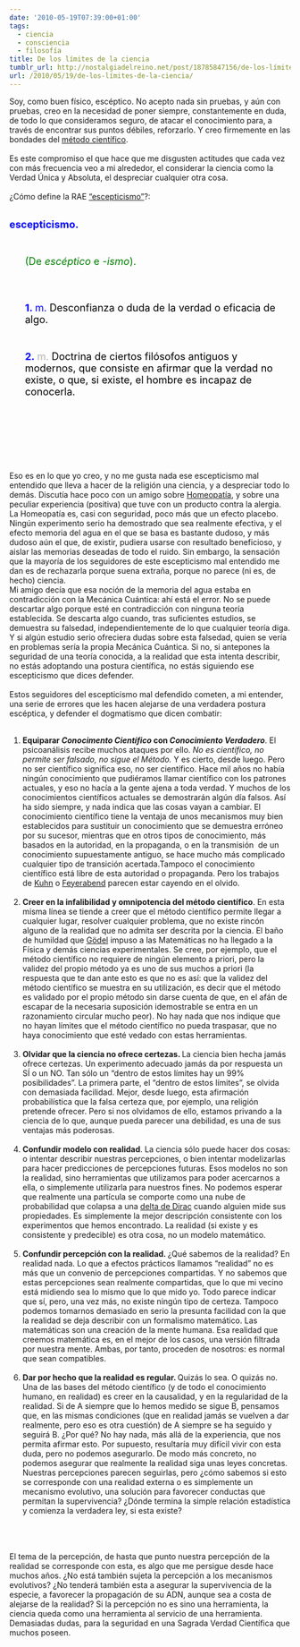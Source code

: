 ```yaml
---
date: '2010-05-19T07:39:00+01:00'
tags:
  - ciencia
  - consciencia
  - filosofía
title: De los límites de la ciencia
tumblr_url: http://nostalgiadelreino.net/post/18785847156/de-los-límites-de-la-ciencia
url: /2010/05/19/de-los-límites-de-la-ciencia/
---
```


Soy, como buen físico, escéptico. No acepto nada sin pruebas, y aún con pruebas, creo en la necesidad de poner siempre, constantemente en duda, de todo lo que consideramos seguro, de atacar el conocimiento para, a través de encontrar sus puntos débiles, reforzarlo. Y creo firmemente en las bondades del <a href="http://es.wikipedia.org/wiki/M%C3%A9todo_cient%C3%ADfico" title="método científico">método científico</a>.<br/><br/>Es este compromiso el que hace que me disgusten actitudes que cada vez con más frecuencia veo a mi alrededor, el considerar la ciencia como la Verdad Única y Absoluta, el despreciar cualquier otra cosa. <br/><br/>¿Cómo define la RAE <a href="http://buscon.rae.es/draeI/SrvltConsulta?TIPO_BUS=3&amp;LEMA=escepticismo" id="gaka" title='"escepticismo"'>&ldquo;escepticismo&rdquo;</a>?:<br/><br/><p style="margin-left:0em"><span class="eLema Apple-style-span"><font class="Apple-style-span" color="#0000ff"><font class="Apple-style-span" size="4"><b>escepticismo</b></font></font></span><span class="eLema Apple-style-span"><font class="Apple-style-span" color="#0000ff"><font class="Apple-style-span" size="4"><b>.</b></font></font></span></p><br/><p style="margin-left:2em"><span class="eEtimo Apple-style-span"><font class="Apple-style-span" color="#008000"><font class="Apple-style-span" size="4">(De <i>escéptico</i></font></font></span><span class="eEtimo Apple-style-span"><font class="Apple-style-span" color="#008000"><font class="Apple-style-span" size="4"> e <i>-ismo</i>).</font></font></span></p><br/><br/><p style="margin-left:2em"><font class="Apple-style-span" size="4"><a id="0_1" name="0_1"></a><span class="eOrdenAcepLema Apple-style-span"><font class="Apple-style-span" color="#0000ff"><b>1. </b></font></span><span class="eAbrv Apple-style-span"><span class="eAbrv Apple-style-span" title="nombre masculino"><font class="Apple-style-span" color="#0000ff">m.</font></span></span><span class="eAcep Apple-style-span"><font class="Apple-style-span" color="#000000"> Desconfianza o duda de la verdad o eficacia de algo.</font></span></font></p><br/><p style="margin-left:2em"><font class="Apple-style-span" size="4"><a id="0_2" name="0_2"></a><span class="eOrdenAcepLema Apple-style-span"><font class="Apple-style-span" color="#0000ff"><b>2. </b></font></span><span class="eAbrvNoEdit Apple-style-span"><span class="eAbrvNoEdit Apple-style-span" title="nombre masculino"><font class="Apple-style-span" color="#b3b3b3">m.</font></span></span><span class="eAcep Apple-style-span"><font class="Apple-style-span" color="#000000"> Doctrina de ciertos filósofos antiguos y modernos, que consiste en afirmar que la verdad no existe, o que, si existe, el hombre es incapaz de conocerla.</font></span></font></p><br/><p style="margin-left:2em"><font class="Apple-style-span" size="4"><br/></font></p><br/><br/><br/>Eso es en lo que yo creo, y no me gusta nada ese escepticismo mal entendido que lleva a hacer de la religión una ciencia, y a despreciar todo lo demás. Discutía hace poco con un amigo sobre <a href="http://es.wikipedia.org/wiki/Homeopat%C3%ADa" id="buy5" title="Homeopatía">Homeopatía</a>, y sobre una peculiar experiencia (positiva) que tuve con un producto contra la alergia. La Homeopatía es, casi con seguridad, poco más que un efecto placebo. Ningún experimento serio ha demostrado que sea realmente efectiva, y el efecto memoria del agua en el que se basa es bastante dudoso, y más dudoso aún el que, de existir, pudiera usarse con resultado beneficioso, y aislar las memorias deseadas de todo el ruido. Sin embargo, la sensación que la mayoría de los seguidores de este escepticismo mal entendido me dan es de rechazarla porque suena extraña, porque no parece (ni es, de hecho) ciencia. <br/>Mi amigo decía que esa noción de la memoria del agua estaba en contradicción con la Mecánica Cuántica: ahí está el error. No se puede descartar algo porque esté en contradicción con ninguna teoría establecida. Se descarta algo cuando, tras suficientes estudios, se demuestra su falsedad, independientemente de lo que cualquier teoría diga. Y si algún estudio serio ofreciera dudas sobre esta falsedad, quien se vería en problemas sería la propia Mecánica Cuántica. Si no, si antepones la seguridad de una teoría conocida, a la realidad que esta intenta describir, no estás adoptando una postura científica, no estás siguiendo ese escepticismo que dices defender.<br/><br/>Estos seguidores del escepticismo mal defendido cometen, a mi entender, una serie de errores que les hacen alejarse de una verdadera postura escéptica, y defender el dogmatismo que dicen combatir:<br/><br/><ol><li><b>Equiparar <i>Conocimento Científico</i> con <i>Conocimiento Verdadero</i></b>. El psicoanálisis recibe muchos ataques por ello. <i>No es científico, no permite ser falsado, no sigue el Método. </i>Y es cierto, desde luego. Pero no ser científico significa eso, no ser científico. Hace mil años no había ningún conocimiento que pudiéramos llamar científico con los patrones actuales, y eso no hacía a la gente ajena a toda verdad. Y muchos de los conocimientos científicos actuales se demostrarán algún día falsos. Así ha sido siempre, y nada indica que las cosas vayan a cambiar. El conocimiento científico tiene la ventaja de unos mecanismos muy bien establecidos para sustituir un conocimiento que se demuestra erróneo por su sucesor, mientras que en otros tipos de conocimiento, más basados en la autoridad, en la propaganda, o en la transmisión  de un conocimiento supuestamente antiguo, se hace mucho más complicado cualquier tipo de transición acertada.Tampoco el conocimiento científico está libre de esta autoridad o propaganda. Pero los trabajos de <a href="http://es.wikipedia.org/wiki/Thomas_Kuhn" id="imd9" title="Kuhn">Kuhn</a> o <a href="http://es.wikipedia.org/wiki/Paul_Feyerabend" id="s3_7" title="Feyerabend">Feyerabend</a> parecen estar cayendo en el olvido.</li><br/><li><b>Creer en la infalibilidad y omnipotencia del método científico</b>. En esta misma línea se tiende a creer que el método científico permite llegar a cualquier lugar, resolver cualquier problema, que no existe rincón alguno de la realidad que no admita ser descrita por la ciencia. El baño de humildad que <a href="http://es.wikipedia.org/wiki/Teoremas_de_incompletitud_de_G%C3%B6del" id="fqbh" title="Gödel">Gödel</a> impuso a las Matemáticas no ha llegado a la Física y demás ciencias experimentales. Se cree, por ejemplo, que el método científico no requiere de ningún elemento a priori, pero la validez del propio método ya es uno de sus muchos a priori (la respuesta que te dan ante esto es que no es así: que la validez del método científico se muestra en su utilización, es decir que el método es validado por el propio método sin darse cuenta de que, en el afán de escapar de la necesaria suposición idemostrable se entra en un razonamiento circular mucho peor). No hay nada que nos indique que no hayan límites que el método científico no pueda traspasar, que no haya conocimiento que esté vedado con estas herramientas. </li><br/><li><b>Olvidar que la ciencia no ofrece certezas. </b>La ciencia bien hecha jamás ofrece certezas. Un experimento adecuado jamás da por respuesta un SÍ o un NO. Tan sólo un &ldquo;dentro de estos límites hay un 99% posibilidades&rdquo;. La primera parte, el &ldquo;dentro de estos límites&rdquo;, se olvida con demasiada facilidad. Mejor, desde luego, esta afirmación probabilística que la falsa certeza que, por ejemplo, una religión pretende ofrecer. Pero si nos olvidamos de ello, estamos privando a la ciencia de lo que, aunque pueda parecer una debilidad, es una de sus ventajas más poderosas.</li><br/><li><b>Confundir modelo con realidad</b>. La ciencia sólo puede hacer dos cosas: o intentar describir nuestras percepciones, o bien intentar modelizarlas para hacer predicciones de percepciones futuras. Esos modelos no son la realidad, sino herramientas que utilizamos para poder acercarnos a ella, o simplemente utilizarla para nuestros fines. No podemos esperar que realmente una partícula se comporte como una nube de probabilidad que colapsa a una <a href="http://es.wikipedia.org/wiki/Delta_de_Dirac" id="mg23" title="delta de Dirac">delta de Dirac</a> cuando alguien mide sus propiedades. Es simplemente la mejor descripción consistente con los experimentos que hemos encontrado. La realidad (si existe y es consistente y predecible) es otra cosa, no un modelo matemático.</li><br/><li><b>Confundir percepción con la realidad. </b>¿Qué sabemos de la realidad? En realidad nada. Lo que a efectos prácticos llamamos &ldquo;realidad&rdquo; no es más que un convenio de percepciones compartidas. Y no sabemos que estas percepciones sean realmente compartidas, que lo que mi vecino está midiendo sea lo mismo que lo que mido yo. Todo parece indicar que sí, pero, una vez más, no existe ningún tipo de certeza. Tampoco podemos tomarnos demasiado en serio la presunta facilidad con la que la realidad se deja describir con un formalismo matemático. Las matemáticas son una creación de la mente humana. Esa realidad que creemos matemática es, en el mejor de los casos, una versión filtrada por nuestra mente. Ambas, por tanto, proceden de nosotros: es normal que sean compatibles.</li><br/><li><b>Dar por hecho que la realidad es regular. </b>Quizás lo sea. O quizás no. Una de las bases del método científico (y de todo el conocimiento humano, en realidad) es creer en la causalidad, y en la regularidad de la realidad. Si de A siempre que lo hemos medido se sigue B, pensamos que, en las mismas condiciones (que en realidad jamás se vuelven a dar realmente, pero eso es otra cuestión) de A siempre se ha seguido y seguirá B. ¿Por qué? No hay nada, más allá de la experiencia, que nos permita afirmar esto. Por supuesto, resultaría muy difícil vivir con esta duda, pero no podemos asegurarlo. De modo más concreto, no podemos asegurar que realmente la realidad siga unas leyes concretas. Nuestras percepciones parecen seguirlas, pero ¿cómo sabemos si esto se corresponde con una realidad externa o es simplemente un mecanismo evolutivo, una solución para favorecer conductas que permitan la supervivencia? ¿Dónde termina la simple relación estadística y comienza la verdadera ley, si esta existe?</li><br/></ol><br/><br/>El tema de la percepción, de hasta que punto nuestra percepción de la realidad se corresponde con esta, es algo que me persigue desde hace muchos años. ¿No está también sujeta la percepción a los mecanismos evolutivos? ¿No tenderá también esta a asegurar la supervivencia de la especie, a favorecer la propagación de su ADN, aunque sea a costa de alejarse de la realidad? Si la percepción no es sino una herramienta, la ciencia queda como una herramienta al servicio de una herramienta. Demasiadas dudas, para la seguridad en una Sagrada Verdad Científica que muchos poseen.<br/> <br/><div class="blogger-post-footer"><img width="1" height="1" src="https://blogger.googleusercontent.com/tracker/1180118427259117074-5785938199018970017?l=nostalgiadelreino.blogspot.com" alt=""/></div>
